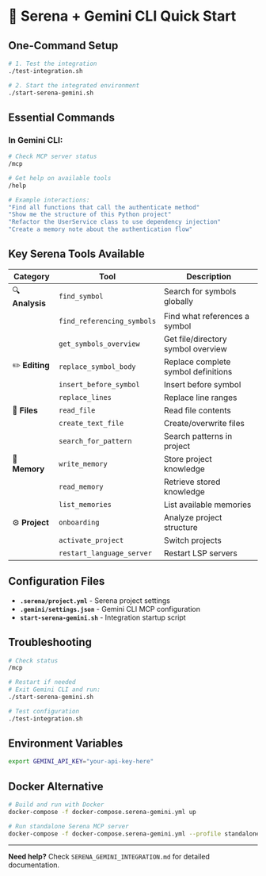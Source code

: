 # 🚀 Serena + Gemini CLI Quick Start

## One-Command Setup

```bash
# 1. Test the integration
./test-integration.sh

# 2. Start the integrated environment
./start-serena-gemini.sh
```

## Essential Commands

### In Gemini CLI:
```bash
# Check MCP server status
/mcp

# Get help on available tools
/help

# Example interactions:
"Find all functions that call the authenticate method"
"Show me the structure of this Python project"
"Refactor the UserService class to use dependency injection"
"Create a memory note about the authentication flow"
```

## Key Serena Tools Available

| Category | Tool | Description |
|----------|------|-------------|
| 🔍 **Analysis** | `find_symbol` | Search for symbols globally |
| | `find_referencing_symbols` | Find what references a symbol |
| | `get_symbols_overview` | Get file/directory symbol overview |
| ✏️ **Editing** | `replace_symbol_body` | Replace complete symbol definitions |
| | `insert_before_symbol` | Insert before symbol |
| | `replace_lines` | Replace line ranges |
| 📁 **Files** | `read_file` | Read file contents |
| | `create_text_file` | Create/overwrite files |
| | `search_for_pattern` | Search patterns in project |
| 🧠 **Memory** | `write_memory` | Store project knowledge |
| | `read_memory` | Retrieve stored knowledge |
| | `list_memories` | List available memories |
| ⚙️ **Project** | `onboarding` | Analyze project structure |
| | `activate_project` | Switch projects |
| | `restart_language_server` | Restart LSP servers |

## Configuration Files

- **`.serena/project.yml`** - Serena project settings
- **`.gemini/settings.json`** - Gemini CLI MCP configuration
- **`start-serena-gemini.sh`** - Integration startup script

## Troubleshooting

```bash
# Check status
/mcp

# Restart if needed
# Exit Gemini CLI and run:
./start-serena-gemini.sh

# Test configuration
./test-integration.sh
```

## Environment Variables

```bash
export GEMINI_API_KEY="your-api-key-here"
```

## Docker Alternative

```bash
# Build and run with Docker
docker-compose -f docker-compose.serena-gemini.yml up

# Run standalone Serena MCP server
docker-compose -f docker-compose.serena-gemini.yml --profile standalone up serena-mcp
```

---

**Need help?** Check `SERENA_GEMINI_INTEGRATION.md` for detailed documentation.

